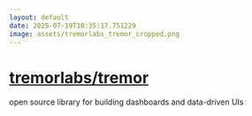 ```yaml
---
layout: default
date: 2025-07-19T10:35:17.751229
image: assets/tremorlabs_tremor_cropped.png
---
```


# [tremorlabs/tremor](https://github.com/tremorlabs/tremor)

open source library for building dashboards and data-driven UIs
